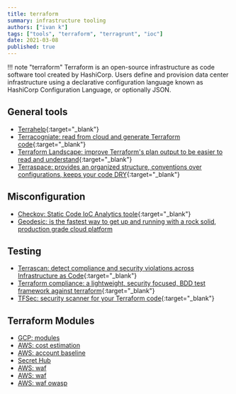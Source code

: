 ```yaml
---
title: terraform
summary: infrastructure tooling
authors: ["ivan k"]
tags: ["tools", "terraform", "terragrunt", "ioc"]
date: 2021-03-08
published: true
---
```


!!! note "terraform"
    Terraform is an open-source infrastructure as code software tool created by HashiCorp. Users define and provision data center infrastructure using a declarative configuration language known as HashiCorp Configuration Language, or optionally JSON.

## General tools

- [Terrahelp](https://github.com/opencredo/terrahelp){:target="_blank"}
- [Terracogniate: read from cloud and generate Terraform code](https://github.com/cycloidio/terracognita){:target="_blank"}
- [Terraform Landscape: improve Terraform's plan output to be easier to read and understand][terr-landscape]{:target="_blank"}
- [Terraspace: provides an organized structure, conventions over configurations, keeps your code DRY](https://terraspace.cloud/){:target="_blank"}

## Misconfiguration

- [Checkov: Static Code IoC Analytics toole][checkov]{:target="_blank"}
- [Geodesic: is the fastest way to get up and running with a rock solid, production grade cloud platform](https://github.com/cloudposse/geodesic)

## Testing

- [Terrascan: detect compliance and security violations across Infrastructure as Code][terrascan]{:target="_blank"}
- [Terraform compliance: a lightweight, security focused, BDD test framework against terraform][terr-compliance]{:target="_blank"}
- [TFSec: security scanner for your Terraform code][tfsec]{:target="_blank"}

## Terraform Modules

- [GCP: modules](https://github.com/GoogleCloudPlatform/terraform-google-examples)
- [AWS: cost estimation](https://github.com/antonbabenko/terraform-cost-estimation)
- [AWS: account baseline](https://github.com/nozaq/terraform-aws-secure-baseline)
- [Secret Hub](https://secrethub.io/blog/secret-management-for-terraform/)
- [AWS: waf](https://github.com/ik-terraform/terraform-waf-owasp)
- [AWS: waf](https://github.com/ik-terraform/aws-waf-security-automation)
- [AWS: waf owasp](https://github.com/traveloka/terraform-aws-waf-owasp-top-10-rules)

<!-- resources -->
[terrascan]: https://github.com/accurics/terrascan
[terr-compliance]: https://github.com/eerkunt/terraform-compliance
[terr-landscape]: https://github.com/coinbase/terraform-landscape
[tfsec]: https://github.com/liamg/tfsec
[checkov]: https://github.com/bridgecrewio/checkov
